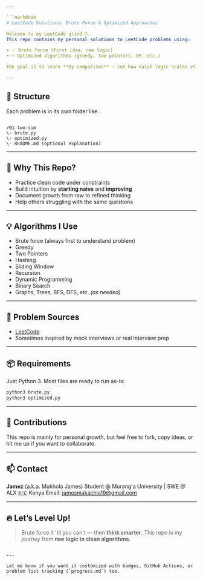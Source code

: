 ```yaml
---

```markdown
# LeetCode Solutions: Brute Force & Optimized Approaches

Welcome to my LeetCode grind 💪.  
This repo contains my personal solutions to LeetCode problems using:

- ✅ Brute force (first idea, raw logic)
- ⚡ Optimized algorithms (greedy, two pointers, DP, etc.)

The goal is to learn **by comparison** — see how naive logic scales vs proper algorithmic thinking.

---
```


## 🔧 Structure

Each problem is in its own folder like:

```

/01-two-sum
\- brute.py
\- optimized.py
\- README.md (optional explanation)

````

---

## 🚀 Why This Repo?

- Practice clean code under constraints
- Build intuition by **starting naive** and **improving**
- Document growth from raw to refined thinking
- Help others struggling with the same questions

---

## 💡 Algorithms I Use

- Brute force (always first to understand problem)
- Greedy
- Two Pointers
- Hashing
- Sliding Window
- Recursion
- Dynamic Programming
- Binary Search
- Graphs, Trees, BFS, DFS, etc. *(as needed)*

---

## 🧠 Problem Sources

- [LeetCode](https://leetcode.com)
- Sometimes inspired by mock interviews or real interview prep

---

## 📦 Requirements

Just Python 3. Most files are ready to run as-is:

```bash
python3 brute.py
python3 optimized.py
````

---

## 🙌 Contributions

This repo is mainly for personal growth, but feel free to fork, copy ideas, or hit me up if you want to collaborate.

---

## 📫 Contact

**Jamez** (a.k.a. Mukhola James)
Student @ Murang'a University | SWE @ ALX
🇰🇪 Kenya
Email: [jamesmakachia19@gmail.com](mailto:jamesmakachia19@gmail.com)

---

## 🔥 Let’s Level Up!

> Brute force it 'til you can't — then **think smarter**.
> This repo is my journey from **raw logic to clean algorithms.**

```

---

Let me know if you want it customized with badges, GitHub Actions, or problem list tracking (`progress.md`) too.
```


